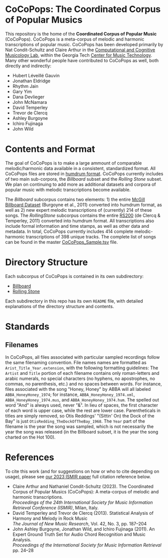 # CoCoPops: The Coordinated Corpus of Popular Musics

This repository is the home of the **Coordinated Corpus of Popular Music** (CoCoPops).
CoCoPops is a meta-corpus of melodic and harmonic transcriptions of popular music.
CoCoPops has been developed primarily by Nat Condit-Schultz and Claire Arthur in the [Computational and Cognitive Musicology Lab](https://ccml.gtcmt.gatech.edu/), within the Georgia Tech [Center for Music Technology](https://gtcmt.gatech.edu/).
Many other wonderful people have contributed to CoCoPops as well, both directly and indirectly:

+ Hubert Léveillé Gauvin
+ Jonathan Eldridge
+ Rhythm Jain
+ Gary Yim 
+ Dana Devlieger
+ John McNamara
+ David Temperley
+ Trevor de Clercq
+ Ashley Burgoyne
+ Ichiro Fujinaga
+ John Wild


# Contents and Format

The goal of CoCoPops is to make a large ammount of comparable melodic/harmonic data available in a consistent, standardized format.
All CoCoPops files are stored in [humdrum format](www.humdrum.org).
CoCoPops currently includes of two main sub-corpora, the *Billboard* subset and the *Rolling Stone* subset.
We plan on continuing to add more as additional datasets and corpora of popular music with melodic transcriptions become available.

The *Billboard* subcorpus contains two elements: 1) the entire [McGill Billboard Dataset](https://ddmal.music.mcgill.ca/research/The_McGill_Billboard_Project_(Chord_Analysis_Dataset)/) (Burgoyne et al., 2011) converted into humdrum format, as well as 2) new expert melodic transcriptions of (currently) 214 of these songs.
The *RollingStone* subcorpus contains the entire [RS200](http://rockcorpus.midside.com/) (de Clercq & Temperley, 2011) converted into humdrum format.
All transcriptions also include formal information and time stamps, as well as other data and metadata.
In total, CoCoPops currently includes 414 complete melodic-harmonic transcriptions of 398 unique tracks.
The complete list of songs can be found in the master [CoCoPops_Sample.tsv](CoCoPops_Sample.tsv) file.



# Directory Structure

Each subcorpus of CoCoPops is contained in its own subdirectory:

+ [Billboard](Billboard)
+ [Rolling Stone](Billboard)

Each subdirectory in this repo has its own `README` file, with detailed explanations of the directory structure and contents.

# Standards

## Filenames

In CoCoPops, all files associated with particular sampled recordings follow the same filenaming convention.
File names names are formatted as `Arist_Title_Year.extension`, with the following formatting guidelines: The `Artist` and `Title` portion of each filename contains only roman-letters and arabic numerals, no special characters (no hyphens, no apostrophes, no commas, no parenthesis, etc.) and no spaces between words. 
For instance, files associated with the song "Honey, Honey" by ABBA will all labeled `ABBA_HoneyHoney_1974`; for instance, `ABBA_HoneyHoney_1974.xml`, `ABBA_HoneyHoney_1974.mus`, and `ABBA_HoneyHoney_1974.hum`.
The spelled out word "And" is always used, never "&". 
In lieu of spaces, the first character of each word is upper case, while the rest are lower case.
Parentheticals in titles are simply removed, so Otis Reddings' "(Sittin' On) the Dock of the Bay" is just `OtisRedding_TheDockOfTheBay_1968`.
The `Year` part of the filename is the year the song was sampled, which is not necessarily the year the song was released (in the Billboard subset, it is the year the song charted on the Hot 100).


# References 

To cite this work (and for suggestions on how or who to cite depending on usage), please see [our 2023 ISMIR paper](https://www.academia.edu/108502759/THE_COORDINATED_CORPUS_OF_POPULAR_MUSICS_COCOPOPS_A_META_CORPUS_OF_MELODIC_AND_HARMONIC_TRANSCRIPTIONS) full citation reference below.

+ Claire Arthur and Nathaniel Condit-Schultz (2023). The Coordinated Corpus of Popular Musics (CoCoPops): A meta-corpus of melodic and harmonic transcriptions.<br />
  *Proceedings of the 24th International Society for Music Information Retrieval Conference (ISMIR)*, Milan, Italy.
+ David Temperley and Trevor de Clercq (2013). Statistical Analysis of Harmony and Melody in Rock Music<br />
  *The Journal of New Music Research*, Vol. 42, No. 3, pp. 187–204 
+ John Ashley Burgoyne, Jonathan Wild, and Ichiro Fujinaga (2011). An Expert Ground Truth Set for Audio Chord Recognition and Music Analysis.<br />
  *Proceedings of the International Society for Music Information Retrieval* pp. 24–28 


